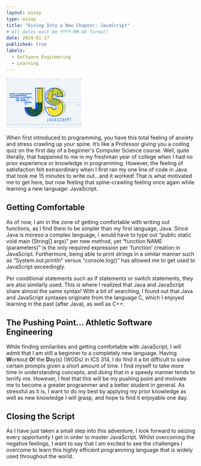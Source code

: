 ```yaml
---
layout: essay
type: essay
title: "Diving Into a New Chapter: JavaScript"
# All dates must be YYYY-MM-DD format!
date: 2024-01-17
published: true
labels:
  - Software Engineering
  - Learning
---
```


<img width="200px" class="rounded float-start pe-4" src="../img/difficulty/javascripticon.jpg">

When first introduced to programming, you have this total feeling of anxiety and stress crawling up your spine. It’s like a Professor giving you a coding quiz on the first day of a beginner's Computer Science course. Well, quite literally, that happened to me in my freshman year of college when I had no prior experience or knowledge in programming. However, the feeling of satisfaction felt extraordinary when I first ran my one line of code in Java that took me 15 minutes to write out…and it worked! That is what motivated me to get here, but now feeling that spine-crawling feeling once again while learning a new language: JavaScript.

## Getting Comfortable

As of now, I am in the zone of getting comfortable with writing out functions, as I find them to be simpler than my first language, Java. Since Java is moreso a complex language, I would have to type out “public static void main (String[] args)” per new method, yet “function NAME (parameters)” is the only required expression per ‘function’ creation in JavaScript. Furthermore, being able to print strings in a similar manner such as “System.out.println” versus “console.log()” has allowed me to get used to JavaScript exceedingly.

Per conditional statements such as if statements or switch statements, they are also similarly used. This is where I realized that Java and JavaScript share almost the same syntax! With a bit of searching, I found out that Java and JavaScript syntaxes originate from the language C, which I enjoyed learning in the past (after Java), as well as C++.

## The Pushing Point... Athletic Software Engineering

While finding similarities and getting comfortable with JavaScript, I will admit that I am still a beginner to a completely new language. Having **W**orkout **O**f the **D**ay(s) (WODs) in ICS 314, I do find it a bit difficult to solve certain prompts given a short amount of time. I find myself to take more time in understanding concepts, and doing that in a speedy manner tends to terrify me. However, I feel that this will be my pushing point and motivate me to become a greater programmer and a better student in general. As stressful as it is, I want to do my best by applying my prior knowledge as well as new knowledge I will grasp, and hope to find it enjoyable one day.

## Closing the Script

As I have just taken a small step into this adventure, I look forward to seizing every opportunity I get in order to master JavaScript. Whilst overcoming the negative feelings, I want to say that I am excited to see the challenges I overcome to learn this highly efficient programming language that is widely used throughout the world.
